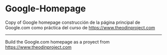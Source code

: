 # Google-Homepage
Copy of Google homepage
construcción de la página principal de Google.com como práctica del curso de https://www.theodinproject.com

------------------------------------------------------------------------------------------------------------

Build the Google.com homepage as a proyect from https://www.theodinproject.com
